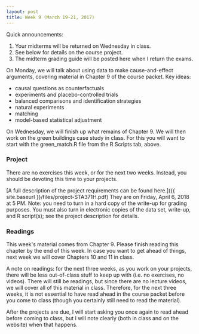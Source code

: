 ```yaml
---
layout: post
title: Week 9 (March 19-21, 2017)
---
```


Quick announcements:  
1. Your midterms will be returned on Wednesday in class.  
2. See below for details on the course project.  
3. The midterm grading guide will be posted here when I return the exams.  

On Monday, we will talk about using data to make cause-and-effect arguments, covering material in Chapter 9 of the course packet.  Key ideas:  
- causal questions as counterfactuals  
- experiments and placebo-controlled trials  
- balanced comparisons and identification strategies   
- natural experiments  
- matching  
- model-based statistical adjustment  

On Wednesday, we will finish up what remains of Chapter 9.  We will then work on the green buildings case study in class.  For this you will want to start with the green_match.R file from the R Scripts tab, above.  

### Project  

There are no exercises this week, or for the next two weeks.  Instead, you should be devoting this time to your projects.    

[A full description of the project requirements can be found here.]({{ site.baseurl }}/files/project-STA371H.pdf) They are on Friday, April 6, 2018 at 5 PM.  Note: you need to turn in a hard copy of the write-up for grading purposes.  You must also turn in electronic copies of the data set, write-up, and R script(s); see the project description for details.   

### Readings

This week's material comes from Chapter 9.  Please finish reading this chapter by the end of this week.  In case you want to get ahead of things, next week we will cover Chapters 10 and 11 in class.  

A note on readings: for the next three weeks, as you work on your projects, there will be less out-of-class stuff to keep up with (i.e. no exercises, no videos).  There will still be readings, but since there are no lecture videos, we will cover all of this material in class.  Therefore, for the next three weeks, it is not essential to have read ahead in the course packet before you come to class (though you certainly still need to read the material).  

After the projects are due, I will start asking you once again to read ahead before coming to class, but I will note clearly (both in class and on the website) when that happens.   
